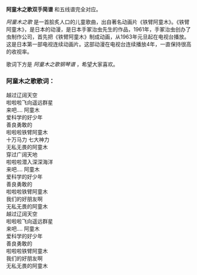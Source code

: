 

**阿童木之歌双手简谱** 和五线谱完全对应。

_阿童木之歌_
是一首脍炙人口的儿童歌曲，出自著名动画片《铁臂阿童木》。《铁臂阿童木》，是日本的动漫，是日本手冢治虫先生的作品，1961年，手冢治虫创办了虫制作公司，首先把《铁臂阿童木》制成动画，从1963年元旦起在电视台播放。这是日本第一部电视连续动画片。这部动漫在电视台连续播放4年，一直保持很高的收视率。

歌词下方是 _阿童木之歌钢琴谱_ ，希望大家喜欢。

### 阿童木之歌歌词：

越过辽阔天空  
啦啦啦飞向遥远群星  
来吧.... 阿童木  
爱科学的好少年  
善良勇敢的  
啦啦啦铁臂阿童木  
十万马力 七大神力  
无私无畏的阿童木  
穿过广阔天地  
啦啦啦潜入深深海洋  
来吧.... 阿童木  
爱科学的好少年  
善良勇敢的  
啦啦啦铁臂阿童木  
我们的好朋友啊  
无私无畏的阿童木  
越过辽阔天空  
啦啦啦飞向遥远群星  
来吧.... 阿童木  
爱科学的好少年  
善良勇敢的  
啦啦啦铁臂阿童木  
我们的好朋友啊  
无私无畏的阿童木

